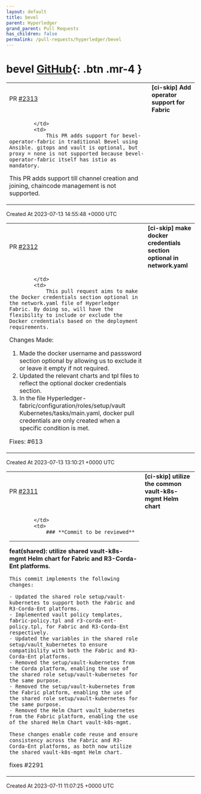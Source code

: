 ```yaml
---
layout: default
title: bevel
parent: Hyperledger
grand_parent: Pull Requests
has_children: false
permalink: /pull-requests/hyperledger/bevel
---
```


# bevel <span class="fs-3 right-align">[GitHub](https://github.com/hyperledger/bevel){: .btn .mr-4 }</span>


<div>
    <table>
        <tr>
            <td>
                PR <a href="https://github.com/hyperledger/bevel/pull/2313" class=".btn">#2313</a>
            </td>
            <td>
                <b>
                    [ci-skip] Add operator support for Fabric
                </b>
            </td>
        </tr>
        <tr>
            <td>
                
            </td>
            <td>
                This PR adds support for bevel-operator-fabric in traditional Bevel using Ansible. gitops and vault is optional, but proxy = none is not supported because bevel-operator-fabric itself has istio as mandatory.
This PR adds support till channel creation and joining, chaincode management is not supported.
            </td>
        </tr>
    </table>
    <div class="right-align">
        Created At 2023-07-13 14:55:48 +0000 UTC
    </div>
</div>

<div>
    <table>
        <tr>
            <td>
                PR <a href="https://github.com/hyperledger/bevel/pull/2312" class=".btn">#2312</a>
            </td>
            <td>
                <b>
                    [ci-skip] make docker credentials section optional in network.yaml
                </b>
            </td>
        </tr>
        <tr>
            <td>
                
            </td>
            <td>
                This pull request aims to make the Docker credentials section optional in the network.yaml file of Hyperledger Fabric. By doing so, will have the flexibility to include or exclude the Docker credentials based on the deployment requirements.

Changes Made:
1. Made the docker username and passsword section optional by allowing us to exclude it or leave it empty if not required.
2. Updated the relevant charts and tpl files to reflect the optional docker credentials section.
3. In the file Hyperledger-fabric/configuration/roles/setup/vault Kubernetes/tasks/main.yaml, docker pull credentials are only created when a specific condition is met.

Fixes: #613
            </td>
        </tr>
    </table>
    <div class="right-align">
        Created At 2023-07-13 13:10:21 +0000 UTC
    </div>
</div>

<div>
    <table>
        <tr>
            <td>
                PR <a href="https://github.com/hyperledger/bevel/pull/2311" class=".btn">#2311</a>
            </td>
            <td>
                <b>
                    [ci-skip] utilize the common vault-k8s-mgmt Helm chart
                </b>
            </td>
        </tr>
        <tr>
            <td>
                
            </td>
            <td>
                ### **Commit to be reviewed**
---

**feat(shared): utilize shared vault-k8s-mgmt Helm chart for Fabric and R3-Corda-Ent platforms.**
```
This commit implements the following changes:

- Updated the shared role setup/vault-kubernetes to support both the Fabric and R3-Corda-Ent platforms.
- Implemented vault policy templates, fabric-policy.tpl and r3-corda-ent-policy.tpl, for Fabric and R3-Corda-Ent respectively.
- Updated the variables in the shared role setup/vault_kubernetes to ensure compatibility with both the Fabric and R3-Corda-Ent platforms.
- Removed the setup/vault-kubernetes from the Corda platform, enabling the use of the shared role setup/vault-kubernetes for the same purpose.
- Removed the setup/vault-kubernetes from the Fabric platform, enabling the use of the shared role setup/vault-kubernetes for the same purpose.
- Removed the Helm Chart vault_kubernetes from the Fabric platform, enabling the use of the shared Helm Chart vault-k8s-mgmt.

These changes enable code reuse and ensure consistency across the Fabric and R3-Corda-Ent platforms, as both now utilize the shared vault-k8s-mgmt Helm chart.
```

fixes #2291
            </td>
        </tr>
    </table>
    <div class="right-align">
        Created At 2023-07-11 11:07:25 +0000 UTC
    </div>
</div>

